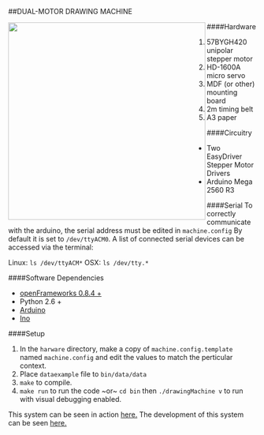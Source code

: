##DUAL-MOTOR DRAWING MACHINE

<img src="https://41.media.tumblr.com/269bf3102520f8b19f56dcfaaccf9131/tumblr_nlpybstm5a1r0bfx2o1_r1_540.png"
align="left" width="400">

####Hardware
1. 57BYGH420 unipolar stepper motor
2. HD-1600A micro servo
3. MDF (or other) mounting board
4. 2m timing belt
5. A3 paper

####Circuitry
- Two EasyDriver Stepper Motor Drivers
- Arduino Mega 2560 R3

####Serial
To correctly communicate with the arduino, the serial address must be edited in ```machine.config``` By default it is set to ```/dev/ttyACM0```.
A list of connected serial devices can be accessed via the terminal:

Linux: ```ls /dev/ttyACM*```
OSX: ```ls /dev/tty.*```

####Software Dependencies
- [openFrameworks 0.8.4 +](http://openframeworks.cc/download/)
- Python 2.6 +
- [Arduino](http://arduino.cc/en/Main/Software)
- [Ino](https://github.com/amperka/ino)

####Setup
1. In the ```harware``` directory, make a copy of ```machine.config.template``` named ```machine.config``` and edit the values to match the perticular context.
2. Place ```dataexample``` file to ```bin/data/data``` 
3. ```make``` to compile.
4. ```make run``` to run the code ~or~ ```cd bin``` then ```./drawingMachine v``` to run with visual debugging enabled.

This system can be seen in action [here.](https://youtu.be/FjZdq7ek0DU)
The development of this system can be seen [here.](http://kieranbrowne.tumblr.com)
